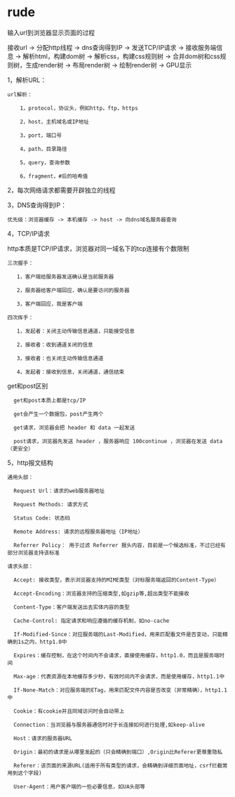 # rude
输入url到浏览器显示页面的过程

接收url -> 分配http线程 -> dns查询得到IP -> 发送TCP/IP请求 -> 接收服务端信息 -> 解析html，构建dom树 -> 解析css，构建css规则树 -> 合并dom树和css规则树，生成render树 -> 布局render树 -> 绘制render树 -> GPU显示

1，解析URL：

    url解析：
    
        1，protocol，协议头，例如http，ftp，https
        
        2，host，主机域名或IP地址
        
        3，port，端口号
        
        4，path，目录路径
        
        5，query，查询参数
        
        6，fragment，#后的哈希值
        
2，每次网络请求都需要开辟独立的线程

3，DNS查询得到IP：

    优先级：浏览器缓存 -> 本机缓存 -> host -> 向dns域名服务器查询
   
4，TCP/IP请求

   http本质是TCP/IP请求，浏览器对同一域名下的tcp连接有个数限制
   
    三次握手：
   
       1，客户端给服务器发送确认是当前服务器
       
       2，服务器给客户端回应，确认是要访问的服务器
       
       3，客户端回应，我是客户端
       
    四次挥手：
    
       1，发起者：关闭主动传输信息通道，只能接受信息
       
       2，接收者：收到通道关闭的信息
       
       3，接收者：也关闭主动传输信息通道
       
       4，发起者：接收到信息，关闭通道，通信结束
     
   get和post区别
   
      get和post本质上都是tcp/IP
      
      get会产生一个数据包，post产生两个
      
      get请求，浏览器会把 header 和 data 一起发送
      
      post请求，浏览器先发送 header ，服务器响应 100continue ，浏览器在发送 data （更安全） 
      
5，http报文结构

    通用头部：
    
      Request Url：请求的web服务器地址
      
      Request Methods: 请求方式
      
      Status Code: 状态码
      
      Remote Address: 请求的远程服务器地址（IP地址）
      
      Referrer Policy： 用于过滤 Referrer 报头内容，目前是一个候选标准，不过已经有部分浏览器支持该标准
      
    请求头部：
      
      Accept: 接收类型，表示浏览器支持的MIME类型（对标服务端返回的Content-Type）
      
      Accept-Encoding：浏览器支持的压缩类型,如gzip等,超出类型不能接收
      
      Content-Type：客户端发送出去实体内容的类型
      
      Cache-Control: 指定请求和响应遵循的缓存机制，如no-cache
      
      If-Modified-Since：对应服务端的Last-Modified，用来匹配看文件是否变动，只能精确到1s之内，http1.0中
      
      Expires：缓存控制，在这个时间内不会请求，直接使用缓存，http1.0，而且是服务端时间
      
      Max-age：代表资源在本地缓存多少秒，有效时间内不会请求，而是使用缓存，http1.1中
      
      If-None-Match：对应服务端的ETag，用来匹配文件内容是否改变（非常精确），http1.1中
      
      Cookie：有cookie并且同域访问时会自动带上
      
      Connection：当浏览器与服务器通信时对于长连接如何进行处理,如keep-alive
      
      Host：请求的服务器URL
      
      Origin：最初的请求是从哪里发起的（只会精确到端口）,Origin比Referer更尊重隐私
      
      Referer：该页面的来源URL(适用于所有类型的请求，会精确到详细页面地址，csrf拦截常用到这个字段)
      
      User-Agent：用户客户端的一些必要信息，如UA头部等
